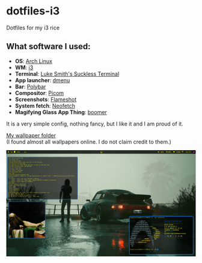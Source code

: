 # dotfiles-i3
Dotfiles for my i3 rice

## What software I used:
- **OS**: [Arch Linux](https://archlinux.org/)
- **WM**: [i3](https://i3wm.org/)
- **Terminal**: [Luke Smith's Suckless Terminal](https://github.com/LukeSmithxyz/st)
- **App launcher**: [dmenu](https://tools.suckless.org/dmenu/)
- **Bar**: [Polybar](https://github.com/polybar/polybar)
- **Compositor**: [Picom](https://github.com/jonaburg/picom)
- **Screenshots**: [Flameshot](https://flameshot.org/)
- **System fetch**: [Neofetch](https://github.com/dylanaraps/neofetch)
- **Magifying Glass App Thing**: [boomer](https://github.com/tsoding/boomer)  

It is a very simple config, nothing fancy, but I like it and I am proud of it.

[My wallpaper folder](https://www.dropbox.com/scl/fo/s8p5yrz9um2axcrx5ajws/h?rlkey=pysbqyjrbrxxazervyu45q901&dl=0)  
(I found almost all wallpapers online. I do not claim credit to them.)

<p align=center>
  <img src="./screenshots/screenshot.png">
</p>
